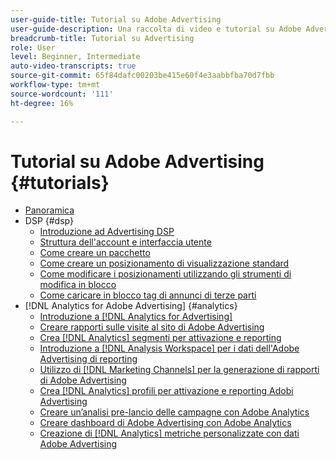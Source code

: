 ```yaml
---
user-guide-title: Tutorial su Adobe Advertising
user-guide-description: Una raccolta di video e tutorial su Adobe Advertising.
breadcrumb-title: Tutorial su Advertising
role: User
level: Beginner, Intermediate
auto-video-transcripts: true
source-git-commit: 65f84dafc00203be415e60f4e3aabbfba70d7fbb
workflow-type: tm+mt
source-wordcount: '111'
ht-degree: 16%

---
```



# Tutorial su Adobe Advertising {#tutorials}

+ [Panoramica](overview.md)
+ DSP {#dsp}
   + [Introduzione ad Advertising DSP](/help/dsp/intro.md)
   + [Struttura dell&#39;account e interfaccia utente](/help/dsp/ui.md)
   + [Come creare un pacchetto](/help/dsp/package-create.md)
   + [Come creare un posizionamento di visualizzazione standard](/help/dsp/placement-create.md)
   + [Come modificare i posizionamenti utilizzando gli strumenti di modifica in blocco](/help/dsp/bulk-edit-placement-tools.md)
   + [Come caricare in blocco tag di annunci di terze parti](/help/dsp/bulk-upload-third-party-ad-tags.md)
+ [!DNL Analytics for Adobe Advertising] {#analytics}
   + [Introduzione a  [!DNL Analytics for Advertising]](/help/integrations/analytics/intro-a4adc.md)
   + [Creare rapporti sulle visite al sito di Adobe Advertising](/help/integrations/analytics/analytics-site-entry-a4adc.md)
   + [Crea [!DNL Analytics] segmenti per attivazione e reporting](/help/integrations/analytics/analytics-segments-a4adc.md)
   + [Introduzione a [!DNL Analysis Workspace] per i dati dell&#39;Adobe Advertising di reporting](/help/integrations/analytics/analytics-analysis-workspace-a4adc.md)
   + [Utilizzo di  [!DNL Marketing Channels]  per la generazione di rapporti di Adobe Advertising](/help/integrations/analytics/analytics-reporting-a4adc.md)
   + [Crea [!DNL Analytics] profili per attivazione e reporting Adobi Advertising](/help/integrations/analytics/analytics-profiles-a4adc.md)
   + [Creare un’analisi pre-lancio delle campagne con Adobe Analytics](/help/integrations/analytics/analytics-pre-launch-a4adc.md)
   + [Creare dashboard di Adobe Advertising con Adobe Analytics](/help/integrations/analytics/analytics-dashboards-a4adc.md)
   + [Creazione di  [!DNL Analytics] metriche personalizzate con dati Adobe Advertising](/help/integrations/analytics/analytics-custom-metrics-a4adc.md)

<!-- Add to DSP chapter once the videos are complete:
  + [How to Create a Placement](/help/dsp/placement-create.md)
  + [Placement Targeting Capabilities](/help/dsp/placement-targeting.md)
  + [Audience Libraries and Applying Behavioral Targeting](/help/dsp/audience-libraries.md)
-->

<!-- If I move the "Analytics for Advertising chapter into a larger Integrations chapter, then I'll need to set up redirects by copying a CSV file into this repo and populating it for those legacy file names. -->
